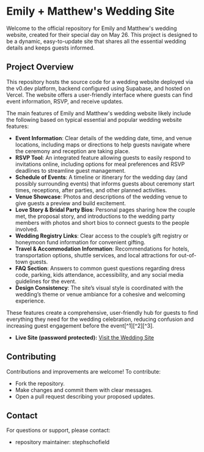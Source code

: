 # Emily + Matthew's Wedding Site

Welcome to the official repository for Emily and Matthew's wedding website, created for their special day on May 26. This project is designed to be a dynamic, easy-to-update site that shares all the essential wedding details and keeps guests informed.

## Project Overview

This repository hosts the source code for a wedding website deployed via the v0.dev platform, backend configured using Supabase, and hosted on Vercel. The website offers a user-friendly interface where guests can find event information, RSVP, and receive updates.

The main features of Emily and Matthew's wedding website likely include the following based on typical essential and popular wedding website features:

- **Event Information**: Clear details of the wedding date, time, and venue locations, including maps or directions to help guests navigate where the ceremony and reception are taking place.
- **RSVP Tool**: An integrated feature allowing guests to easily respond to invitations online, including options for meal preferences and RSVP deadlines to streamline guest management.
- **Schedule of Events**: A timeline or itinerary for the wedding day (and possibly surrounding events) that informs guests about ceremony start times, receptions, after parties, and other planned activities.
- **Venue Showcase**: Photos and descriptions of the wedding venue to give guests a preview and build excitement.
- **Love Story \& Bridal Party Bios**: Personal pages sharing how the couple met, the proposal story, and introductions to the wedding party members with photos and short bios to connect guests to the people involved.
- **Wedding Registry Links**: Clear access to the couple’s gift registry or honeymoon fund information for convenient gifting.
- **Travel \& Accommodation Information**: Recommendations for hotels, transportation options, shuttle services, and local attractions for out-of-town guests.
- **FAQ Section**: Answers to common guest questions regarding dress code, parking, kids attendance, accessibility, and any social media guidelines for the event.
- **Design Consistency**: The site’s visual style is coordinated with the wedding’s theme or venue ambiance for a cohesive and welcoming experience.

These features create a comprehensive, user-friendly hub for guests to find everything they need for the wedding celebration, reducing confusion and increasing guest engagement before the event[^1][^2][^3].

- **Live Site (password protected):** [Visit the Wedding Site](https://vercel.com/sschofield-microsoftcos-projects/v0-emily-matthew-s-wedding-may-26)

## Contributing

Contributions and improvements are welcome! To contribute:

- Fork the repository.
- Make changes and commit them with clear messages.
- Open a pull request describing your proposed updates.

## Contact

For questions or support, please contact:

- repository maintainer: stephschofield
